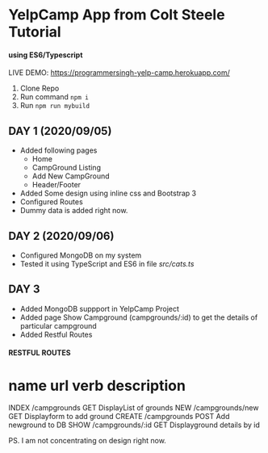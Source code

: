# YelpCamp App from Colt Steele Tutorial
#### using ES6/Typescript
LIVE DEMO: https://programmersingh-yelp-camp.herokuapp.com/

1. Clone Repo
2. Run command `npm i`
3. Run `npm run mybuild`



## DAY 1 (2020/09/05)
- Added following pages
    + Home
    + CampGround Listing
    + Add New CampGround
    + Header/Footer
- Added Some design using inline css and Bootstrap 3
- Configured Routes
- Dummy data is added right now.

## DAY 2 (2020/09/06)
- Configured MongoDB on my system
- Tested it using TypeScript and ES6 in file _src/cats.ts_

## DAY 3
- Added MongoDB suppport in YelpCamp Project
- Added page Show Campground (campgrounds/:id) to get the details of particular campground
- Added Restful Routes

#### RESTFUL ROUTES

**name**    **url**             **verb**   **description**
=======================================================================
INDEX       /campgrounds        GET         DisplayList of grounds
NEW         /campgrounds/new    GET         Displayform to add ground
CREATE      /campgrounds        POST        Add newground to DB
SHOW        /campgrounds/:id    GET         Displayground details by id



PS. I am not concentrating on design right now.
